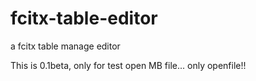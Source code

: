 fcitx-table-editor
==================

a fcitx table manage editor

This is 0.1beta, only for test open MB file... only openfile!!


